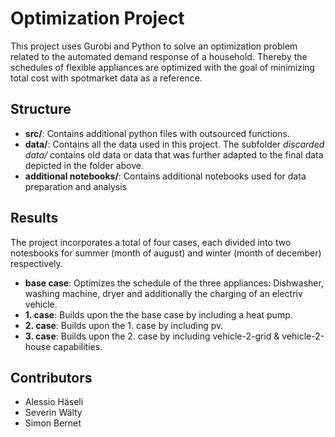 # Optimization Project

This project uses Gurobi and Python to solve an optimization problem related to the automated demand response of a household. Thereby the schedules of flexible appliances are optimized with the goal of minimizing total cost with spotmarket data as a reference.

## Structure

- **src/**: Contains additional python files with outsourced functions.
- **data/**: Contains all the data used in this project. The subfolder *discarded data/* contains old data or data that was further adapted to the final data depicted in the folder above.
- **additional notebooks/**: Contains additional notebooks used for data preparation and analysis

## Results

The project incorporates a total of four cases, each divided into two notesbooks for summer (month of august) and winter (month of december) respectively.

- **base case**: Optimizes the schedule of the three appliances: Dishwasher, washing machine, dryer and additionally the charging of an electriv vehicle.
- **1. case**: Builds upon the the base case by including a heat pump.
- **2. case**: Builds upon the 1. case by including pv.
- **3. case**: Builds upon the 2. case by including vehicle-2-grid & vehicle-2-house capabilities.

## Contributors

- Alessio Häseli
- Severin Wälty
- Simon Bernet